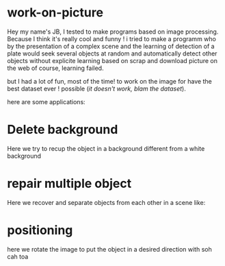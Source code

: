# work-on-picture

Hey my name's JB, I tested to make programs based on image processing. Because I think it's really cool and funny ! i tried to make a programm who by the presentation of a complex scene and the learning of detection of a plate would seek several objects at random and automatically detect other objects without explicite learning based on scrap and download picture on the web of course, learning failed. 

but I had a lot of fun, most of the time! to work on the image for have the best dataset ever ! possible (<em>it doesn't work, blam the dataset</em>).


here are some applications:








<h1>Delete background</h1>

Here we try to recup the object in a background different from a white background 


<h1>repair multiple object</h1>

Here we recover and separate objects from each other in a scene like:


<h1>positioning</h1>

here we rotate the image to put the object in a desired direction with soh cah toa


